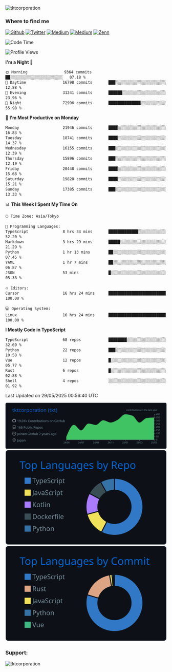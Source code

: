 <p align="left"> <img src="https://komarev.com/ghpvc/?username=tktcorporation&label=Profile%20views&color=0e75b6&style=flat" alt="tktcorporation" /> </p>

<h3>Where to find me</h3>
<p>
<a href="https://github.com/tktcorporation" target="_blank"><img alt="Github" src="https://img.shields.io/badge/GitHub-%2312100E.svg?&style=for-the-badge&logo=Github&logoColor=white" /></a>
<a href="https://twitter.com/tktcorporation" target="_blank"><img alt="Twitter" src="https://img.shields.io/badge/twitter-%231DA1F2.svg?&style=for-the-badge&logo=twitter&logoColor=white" /></a>
<a href="https://www.linkedin.com/in/tktcorporation" target="_blank"><img alt="Medium" src="https://img.shields.io/badge/linkdin-0a66c2.svg?&style=for-the-badge&logo=linkedin&logoColor=white" /></a>
<a href="https://qiita.com/tktcorporation" target="_blank"><img alt="Medium" src="https://img.shields.io/badge/qiita-55C500.svg?&style=for-the-badge&logo=qiita&logoColor=white" /></a>
<a href="https://zenn.dev/tktcorporation" target="_blank"><img alt="Zenn" src="https://img.shields.io/badge/Zenn-3EA8FF.svg?&style=for-the-badge&logo=Zenn&logoColor=white" /></a>
</p>
  
<!--START_SECTION:waka-->
![Code Time](http://img.shields.io/badge/Code%20Time-2%2C402%20hrs%2024%20mins-blue)

![Profile Views](http://img.shields.io/badge/Profile%20Views-4-blue)

**I'm a Night 🦉** 

```text
🌞 Morning                9364 commits        ██░░░░░░░░░░░░░░░░░░░░░░░   07.18 % 
🌆 Daytime                16798 commits       ███░░░░░░░░░░░░░░░░░░░░░░   12.88 % 
🌃 Evening                31241 commits       ██████░░░░░░░░░░░░░░░░░░░   23.96 % 
🌙 Night                  72996 commits       ██████████████░░░░░░░░░░░   55.98 % 
```
📅 **I'm Most Productive on Monday** 

```text
Monday                   21946 commits       ████░░░░░░░░░░░░░░░░░░░░░   16.83 % 
Tuesday                  18741 commits       ████░░░░░░░░░░░░░░░░░░░░░   14.37 % 
Wednesday                16155 commits       ███░░░░░░░░░░░░░░░░░░░░░░   12.39 % 
Thursday                 15896 commits       ███░░░░░░░░░░░░░░░░░░░░░░   12.19 % 
Friday                   20448 commits       ████░░░░░░░░░░░░░░░░░░░░░   15.68 % 
Saturday                 19828 commits       ████░░░░░░░░░░░░░░░░░░░░░   15.21 % 
Sunday                   17385 commits       ███░░░░░░░░░░░░░░░░░░░░░░   13.33 % 
```


📊 **This Week I Spent My Time On** 

```text
🕑︎ Time Zone: Asia/Tokyo

💬 Programming Languages: 
TypeScript               8 hrs 34 mins       █████████████░░░░░░░░░░░░   52.20 % 
Markdown                 3 hrs 29 mins       █████░░░░░░░░░░░░░░░░░░░░   21.29 % 
Python                   1 hr 13 mins        ██░░░░░░░░░░░░░░░░░░░░░░░   07.45 % 
YAML                     1 hr 7 mins         ██░░░░░░░░░░░░░░░░░░░░░░░   06.87 % 
JSON                     53 mins             █░░░░░░░░░░░░░░░░░░░░░░░░   05.38 % 

🔥 Editors: 
Cursor                   16 hrs 24 mins      █████████████████████████   100.00 % 

💻 Operating System: 
Linux                    16 hrs 24 mins      █████████████████████████   100.00 % 
```

**I Mostly Code in TypeScript** 

```text
TypeScript               68 repos            ████████░░░░░░░░░░░░░░░░░   32.69 % 
Python                   22 repos            ███░░░░░░░░░░░░░░░░░░░░░░   10.58 % 
Vue                      12 repos            █░░░░░░░░░░░░░░░░░░░░░░░░   05.77 % 
Rust                     6 repos             █░░░░░░░░░░░░░░░░░░░░░░░░   02.88 % 
Shell                    4 repos             ░░░░░░░░░░░░░░░░░░░░░░░░░   01.92 % 
```




 Last Updated on 29/05/2025 00:56:40 UTC
<!--END_SECTION:waka-->

[![](https://raw.githubusercontent.com/tktcorporation/tktcorporation/master/profile-summary-card-output/github_dark/0-profile-details.svg)](https://github.com/vn7n24fzkq/github-profile-summary-cards)
[![](https://raw.githubusercontent.com/tktcorporation/tktcorporation/master/profile-summary-card-output/github_dark/1-repos-per-language.svg)](https://github.com/vn7n24fzkq/github-profile-summary-cards) [![](https://raw.githubusercontent.com/tktcorporation/tktcorporation/master/profile-summary-card-output/github_dark/2-most-commit-language.svg)](https://github.com/vn7n24fzkq/github-profile-summary-cards)

<h3 align="left">Support:</h3>
<p><a href="https://www.buymeacoffee.com/tktcorporation"> <img align="left" src="https://cdn.buymeacoffee.com/buttons/v2/default-yellow.png" height="50" width="210" alt="tktcorporation" /></a></p><br><br>
